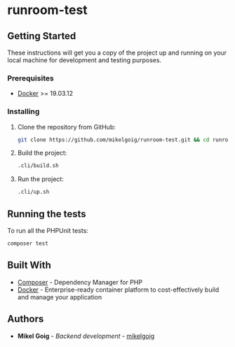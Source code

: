 # runroom-test

## Getting Started

These instructions will get you a copy of the project up and running on your local machine for development and testing purposes.

### Prerequisites

- [Docker](https://www.docker.com/) >= 19.03.12

### Installing

1. Clone the repository from GitHub:

   ```bash
   git clone https://github.com/mikelgoig/runroom-test.git && cd runroom-test
   ```

2. Build the project:

   ```bash
   .cli/build.sh
   ```

3. Run the project:

   ```bash
   .cli/up.sh
   ```

## Running the tests

To run all the PHPUnit tests:

```bash
composer test
```

## Built With

- [Composer](https://getcomposer.org/) - Dependency Manager for PHP
- [Docker](https://www.docker.com/) - Enterprise-ready container platform to cost-effectively build and manage your application

## Authors

- **Mikel Goig** - _Backend development_ - [mikelgoig](https://github.com/mikelgoig)
